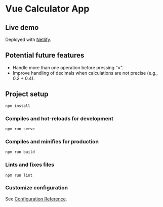 # Vue Calculator App

## Live demo
Deployed with [Netlify](https://v-calculator-app.netlify.app/).

## Potential future features
- Handle more than one operation before pressing “=”.
- Improve handling of decimals when calculations are not precise (e.g., 0.2 + 0.4).

## Project setup
```
npm install
```

### Compiles and hot-reloads for development
```
npm run serve
```

### Compiles and minifies for production
```
npm run build
```

### Lints and fixes files
```
npm run lint
```

### Customize configuration
See [Configuration Reference](https://cli.vuejs.org/config/).
